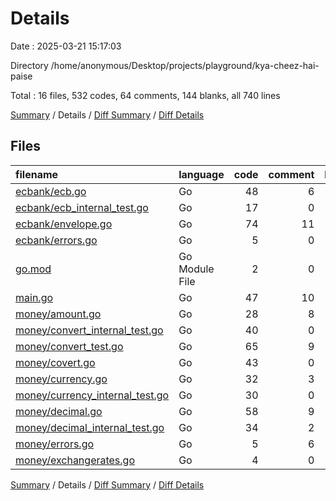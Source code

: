 # Details

Date : 2025-03-21 15:17:03

Directory /home/anonymous/Desktop/projects/playground/kya-cheez-hai-paise

Total : 16 files,  532 codes, 64 comments, 144 blanks, all 740 lines

[Summary](results.md) / Details / [Diff Summary](diff.md) / [Diff Details](diff-details.md)

## Files
| filename | language | code | comment | blank | total |
| :--- | :--- | ---: | ---: | ---: | ---: |
| [ecbank/ecb.go](/ecbank/ecb.go) | Go | 48 | 6 | 13 | 67 |
| [ecbank/ecb\_internal\_test.go](/ecbank/ecb_internal_test.go) | Go | 17 | 0 | 6 | 23 |
| [ecbank/envelope.go](/ecbank/envelope.go) | Go | 74 | 11 | 29 | 114 |
| [ecbank/errors.go](/ecbank/errors.go) | Go | 5 | 0 | 3 | 8 |
| [go.mod](/go.mod) | Go Module File | 2 | 0 | 2 | 4 |
| [main.go](/main.go) | Go | 47 | 10 | 13 | 70 |
| [money/amount.go](/money/amount.go) | Go | 28 | 8 | 6 | 42 |
| [money/convert\_internal\_test.go](/money/convert_internal_test.go) | Go | 40 | 0 | 3 | 43 |
| [money/convert\_test.go](/money/convert_test.go) | Go | 65 | 9 | 16 | 90 |
| [money/covert.go](/money/covert.go) | Go | 43 | 0 | 11 | 54 |
| [money/currency.go](/money/currency.go) | Go | 32 | 3 | 11 | 46 |
| [money/currency\_internal\_test.go](/money/currency_internal_test.go) | Go | 30 | 0 | 5 | 35 |
| [money/decimal.go](/money/decimal.go) | Go | 58 | 9 | 17 | 84 |
| [money/decimal\_internal\_test.go](/money/decimal_internal_test.go) | Go | 34 | 2 | 4 | 40 |
| [money/errors.go](/money/errors.go) | Go | 5 | 6 | 3 | 14 |
| [money/exchangerates.go](/money/exchangerates.go) | Go | 4 | 0 | 2 | 6 |

[Summary](results.md) / Details / [Diff Summary](diff.md) / [Diff Details](diff-details.md)